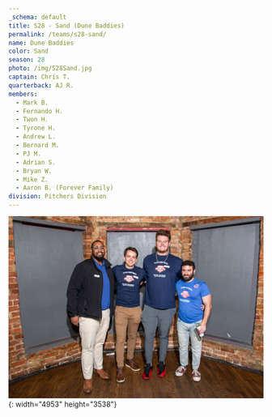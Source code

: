 ```yaml
---
_schema: default
title: S28 - Sand (Dune Baddies)
permalink: /teams/s28-sand/
name: Dune Baddies
color: Sand
season: 28
photo: /img/S28Sand.jpg
captain: Chris T.
quarterback: AJ R.
members:
  - Mark B.
  - Fernando H.
  - Twon H.
  - Tyrone H.
  - Andrew L.
  - Bernard M.
  - PJ M.
  - Adrian S.
  - Bryan W.
  - Mike Z.
  - Aaron B. (Forever Family)
division: Pitchers Division
---
```

![](/img/da2-7066.jpg){: width="4953" height="3538"}